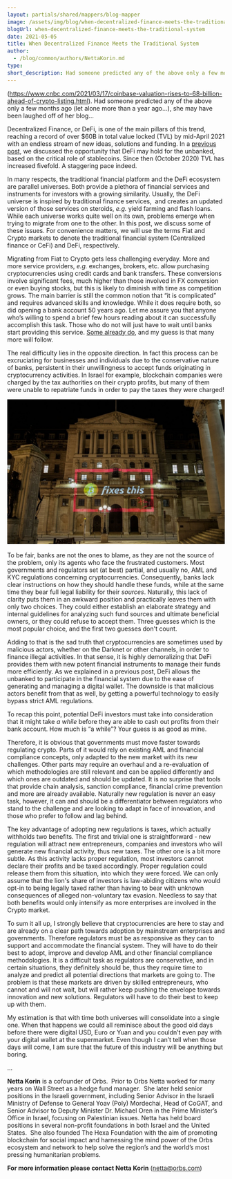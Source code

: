 ```yaml
---
layout: partials/shared/mappers/blog-mapper
image: /assets/img/blog/when-decentralized-finance-meets-the-traditional-system/bg.jpg
blogUrl: when-decentralized-finance-meets-the-traditional-system
date: 2021-05-05
title: When Decentralized Finance Meets the Traditional System
author:
  - /blog/common/authors/NettaKorin.md
type:
short_description: Had someone predicted any of the above only a few months ago (let alone more than a year ago...), she may have been laughed off of her blog...
---
```


(https://www.cnbc.com/2021/03/17/coinbase-valuation-rises-to-68-billion-ahead-of-crypto-listing.html). Had someone predicted any of the above only a few months ago (let alone more than a year ago...), she may have been laughed off of her blog...

Decentralized Finance, or DeFi, is one of the main pillars of this trend, reaching a record of over $60B in total value locked (TVL) by mid-April 2021 with an endless stream of new ideas, solutions and funding. In a [previous post](../does-defi-hold-a-promise-for-the-unbanked/), we discussed the opportunity that DeFi may hold for the unbanked, based on the critical role of stablecoins. Since then (October 2020) TVL has increased fivefold. A staggering pace indeed.

In many respects, the traditional financial platform and the DeFi ecosystem are parallel universes. Both provide a plethora of financial services and instruments for investors with a growing similarity. Usually, the DeFi universe is inspired by traditional finance services,  and creates an updated version of those services on steroids, _e.g._ yield farming and flash loans. While each universe works quite well on its own, problems emerge when trying to migrate from one to the other. In this post, we discuss some of these issues. For convenience matters, we will use the terms Fiat and Crypto markets to denote the traditional financial system (Centralized finance or CeFi) and DeFi, respectively.

Migrating from Fiat to Crypto gets less challenging everyday. More and more service providers, _e.g._ exchanges, brokers, etc. allow purchasing cryptocurrencies using credit cards and bank transfers. These conversions involve significant fees, much higher than those involved in FX conversion or even buying stocks, but this is likely to diminish with time as competition grows. The main barrier is still the common notion that “it is complicated” and requires advanced skills and knowledge. While it does require both, so did opening a bank account 50 years ago. Let me assure you that anyone who’s willing to spend a brief few hours reading about it can successfully accomplish this task. Those who do not will just have to wait until banks start providing this service. [Some already do](https://www.usbank.com/about-us-bank/company-blog/article-library/us-bank-details-new-cryptocurrency-offerings.html), and my guess is that many more will follow.

The real difficulty lies in the opposite direction. In fact this process can be excruciating for businesses and individuals due to the conservative nature of banks, persistent in their unwillingness to accept funds originating in cryptocurrency activities. In Israel for example, blockchain companies were charged by the tax authorities on their crypto profits, but many of them were unable to repatriate funds in order to pay the taxes they were charged!

![](/assets/img/blog/when-decentralized-finance-meets-the-traditional-system/E0TCCctXsAA7xGQ-1030x687.jpeg)

To be fair, banks are not the ones to blame, as they are not the source of the problem, only its agents who face the frustrated customers. Most governments and regulators set (at best) partial, and usually no, AML and KYC regulations concerning cryptocurrencies. Consequently, banks lack clear instructions on how they should handle these funds, while at the same time they bear full legal liability for their _sources_. Naturally, this lack of clarity puts them in an awkward position and practically leaves them with only two choices. They could either establish an elaborate strategy and internal guidelines for analyzing such fund sources and ultimate beneficial owners, or they could refuse to accept them. Three guesses which is the most popular choice, and the first two guesses don't count.

Adding to that is the sad truth that cryptocurrencies are sometimes used by malicious actors, whether on the Darknet or other channels, in order to finance illegal activities. In that sense, it is highly demoralizing that DeFi provides them with new potent financial instruments to manage their funds more efficiently. As we explained in a previous post, DeFi allows the unbanked to participate in the financial system due to the ease of generating and managing a digital wallet. The downside is that malicious actors benefit from that as well, by getting a powerful technology to easily bypass strict AML regulations.

To recap this point, potential DeFi investors must take into consideration that it might take _a while_ before they are able to cash out profits from their bank account. How much is “a while”? Your guess is as good as mine.

Therefore, it is obvious that governments must move faster towards regulating crypto. Parts of it would rely on existing AML and financial compliance concepts, only adapted to the new market with its new challenges. Other parts may require an overhaul and a re-evaluation of which methodologies are still relevant and can be applied differently and which ones are outdated and should be updated. It is no surprise that tools that provide chain analysis, sanction compliance, financial crime prevention and more are already available. Naturally new regulation is never an easy task, however, it can and should be a differentiator between regulators who stand to the challenge and are looking to adapt in face of innovation, and those who prefer to follow and lag behind.

The key advantage of adopting new regulations is taxes, which actually withholds two benefits. The first and trivial one is straightforward - new regulation will attract new entrepreneurs, companies and investors who will generate new financial activity, thus new taxes. The other one is a bit more subtle. As this activity lacks proper regulation, most investors cannot declare their profits and be taxed accordingly. Proper regulation could release them from this situation, into which they were forced. We can only assume that the lion's share of investors is law-abiding citizens who would opt-in to being legally taxed rather than having to bear with unknown consequences of alleged non-voluntary tax evasion. Needless to say that both benefits would only intensify as more enterprises are involved in the Crypto market.

To sum it all up, I strongly believe that cryptocurrencies are here to stay and are already on a clear path towards adoption by mainstream enterprises and governments. Therefore regulators must be as responsive as they can to support and accommodate the financial system. They will have to do their best to adopt, improve and develop AML and other financial compliance methodologies. It is a difficult task as regulators are conservative, and in certain situations, they definitely should be, thus they require time to analyze and predict all potential directions that markets are going to. The problem is that these markets are driven by skilled entrepreneurs, who cannot and will not wait, but will rather keep pushing the envelope towards innovation and new solutions. Regulators will have to do their best to keep up with them.

My estimation is that with time both universes will consolidate into a single one. When that happens we could all reminisce about the good old days before there were digital USD, Euro or Yuan and you couldn’t even pay with your digital wallet at the supermarket. Even though I can’t tell when those days will come, I am sure that the future of this industry will be anything but boring.

...

**Netta Korin** is a cofounder of Orbs.  Prior to Orbs Netta worked for many years on Wall Street as a hedge fund manager.  She later held senior positions in the Israeli government, including Senior Advisor in the Israeli Ministry of Defense to General Yoav (Poly) Mordechai, Head of CoGAT, and Senior Advisor to Deputy Minister Dr. Michael Oren in the Prime Minister’s Office in Israel, focusing on Palestinian issues. Netta has held board positions in several non-profit foundations in both Israel and the United States.  She also founded The Hexa Foundation with the aim of promoting blockchain for social impact and harnessing the mind power of the Orbs ecosystem and network to help solve the region’s and the world’s most pressing humanitarian problems.

**For more information please contact Netta Korin** (netta@orbs.com)
